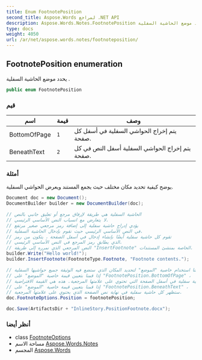 ```yaml
---
title: Enum FootnotePosition
second_title: Aspose.Words لمراجع .NET API
description: Aspose.Words.Notes.FootnotePosition تعداد. يحدد موضع الحاشية السفلية .
type: docs
weight: 4050
url: /ar/net/aspose.words.notes/footnoteposition/
---
```

## FootnotePosition enumeration

يحدد موضع الحاشية السفلية .

```csharp
public enum FootnotePosition
```

### قيم

| اسم | قيمة | وصف |
| --- | --- | --- |
| BottomOfPage | `1` | يتم إخراج الحواشي السفلية في أسفل كل صفحة. |
| BeneathText | `2` | يتم إخراج الحواشي السفلية أسفل النص في كل صفحة. |

### أمثلة

يوضح كيفية تحديد مكان مختلف حيث يجمع المستند ويعرض الحواشي السفلية.

```csharp
Document doc = new Document();
DocumentBuilder builder = new DocumentBuilder(doc);

// الحاشية السفلية هي طريقة لإرفاق مرجع أو تعليق جانبي بالنص
// لا يتعارض مع انسياب النص الأساسي الرئيسي.  
// يؤدي إدراج حاشية سفلية إلى إضافة رمز مرجعي صغير مرتفع
// في النص الأساسي الرئيسي حيث نقوم بإدخال الحاشية السفلية.
// تقوم كل حاشية سفلية أيضًا بإنشاء إدخال في أسفل الصفحة ، يتكون من رمز
// الذي يطابق رمز المرجع في النص الأساسي الرئيسي.
// النص المرجعي الذي نمرره إلى طريقة "InsertFootnote" الخاصة بمنشئ المستندات.
builder.Write("Hello world!");
builder.InsertFootnote(FootnoteType.Footnote, "Footnote contents.");

// يمكننا استخدام خاصية "الموضع" لتحديد المكان الذي ستضع فيه الوثيقة جميع حواشيها السفلية.
// إذا قمنا بتعيين قيمة خاصية "الموضع" على "FootnotePosition.BottomOfPage" ،
// ستظهر كل حاشية سفلية في أسفل الصفحة التي تحتوي على علامتها المرجعية. هذه هي القيمة الافتراضية.
// إذا قمنا بتعيين قيمة خاصية "الموضع" على "FootnotePosition.BeneathText" ،
// ستظهر كل حاشية سفلية في نهاية نص الصفحة الذي يحتوي على علامتها المرجعية.
doc.FootnoteOptions.Position = footnotePosition;

doc.Save(ArtifactsDir + "InlineStory.PositionFootnote.docx");
```

### أنظر أيضا

* class [FootnoteOptions](../footnoteoptions/)
* مساحة الاسم [Aspose.Words.Notes](../../aspose.words.notes/)
* المجسم [Aspose.Words](../../)


